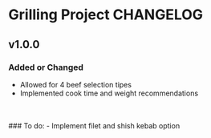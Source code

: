 # Grilling Project CHANGELOG 

## v1.0.0
### Added or Changed
- Allowed for 4 beef selection tipes
- Implemented cook time and weight recommendations
<br/>
<br/>
### To do:
- Implement filet and shish kebab option

